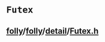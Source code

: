 # `Futex`



## [folly](https://github.com/facebook/folly)/[folly](https://github.com/facebook/folly/tree/main/folly)/[detail](https://github.com/facebook/folly/tree/main/folly/detail)/[**Futex.h**](https://github.com/facebook/folly/blob/main/folly/detail/Futex.h)